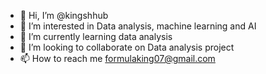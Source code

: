 - 👋 Hi, I’m @kingshhub
- 👀 I’m interested in Data analysis, machine learning and AI
- 🌱 I’m currently learning data analysis
- 💞️ I’m looking to collaborate on Data analysis project
- 📫 How to reach me formulaking07@gmail.com

<!---
kingshhub/kingshhub is a ✨ special ✨ repository because its `README.md` (this file) appears on your GitHub profile.
You can click the Preview link to take a look at your changes.
--->
